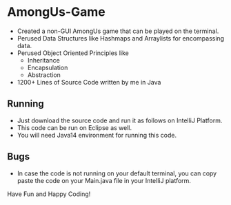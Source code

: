 # AmongUs-Game
 - Created a non-GUI AmongUs game that can be played on the terminal. 
 - Perused Data Structures like Hashmaps and Arraylists for encompassing data.
 - Perused Object Oriented Principles like
   - Inheritance
   - Encapsulation
   - Abstraction 
- 1200+ Lines of Source Code written by me in Java

## Running 
- Just download the source code and run it as follows on IntelliJ Platform. 
- This code can be run on Eclipse as well. 
- You will need Java14 environment for running this code.

## Bugs 
- In case the code is not running on your default terminal, you can copy paste the code on your Main.java file in your IntelliJ platform. 

Have Fun and Happy Coding! 
